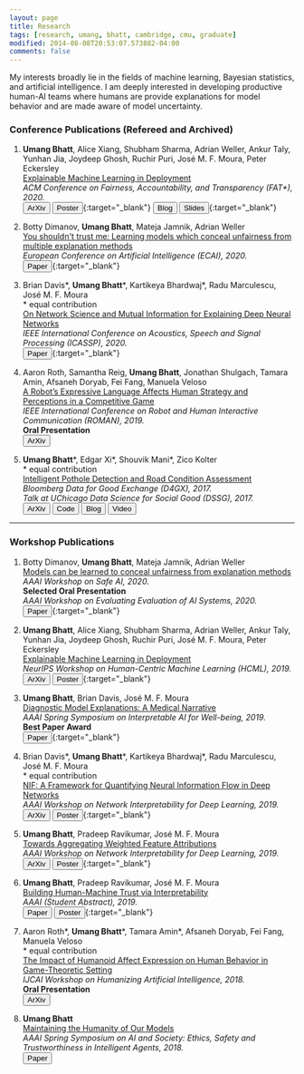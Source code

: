 ```yaml
---
layout: page
title: Research
tags: [research, umang, bhatt, cambridge, cmu, graduate]
modified: 2014-08-08T20:53:07.573882-04:00
comments: false
---
```


My interests broadly lie in the fields of machine learning, Bayesian statistics, and artificial intelligence.
I am deeply interested in developing productive human-AI teams where humans are provide explanations for model behavior and are made aware of model uncertainty. 

### Conference Publications (Refereed and Archived)

1. **Umang Bhatt**, Alice Xiang, Shubham Sharma, Adrian Weller, Ankur Taly, Yunhan Jia, Joydeep Ghosh, Ruchir Puri, Jos&eacute; M. F. Moura, Peter Eckersley  
[Explainable Machine Learning in Deployment]()   
*ACM Conference on Fairness, Accountability, and Transparency (FAT\*), 2020.*   
[<button type="button" class="btn btn-info">ArXiv</button>](https://arxiv.org/abs/1909.06342)
[<button type="button" class="btn btn-success">Poster</button>](/reports/hcml.pdf){:target="_blank"} 
[<button type="button" class="btn">Blog</button>](https://www.partnershiponai.org/xai-in-practice/)
[<button type="button" class="btn btn-warning">Slides</button>](/reports/fat_slides.pdf){:target="_blank"} 

1. Botty Dimanov, **Umang Bhatt**, Mateja Jamnik, Adrian Weller   
[You shouldn't trust me: Learning models which conceal unfairness from multiple explanation methods]()    
*European Conference on Artificial Intelligence (ECAI), 2020.*  
[<button type="button" class="btn btn-info">Paper</button>](/reports/ecai.pdf){:target="_blank"} 

1. Brian Davis\*, **Umang Bhatt**\*, Kartikeya Bhardwaj\*, Radu Marculescu, Jos&eacute; M. F. Moura   
\* equal contribution   
[On Network Science and Mutual Information for Explaining Deep Neural Networks]()   
*IEEE International Conference on Acoustics, Speech and Signal Processing (ICASSP), 2020.*   
[<button type="button" class="btn btn-info">Paper</button>](/reports/icassp_2020.pdf){:target="_blank"} 

1. Aaron Roth, Samantha Reig, **Umang Bhatt**, Jonathan Shulgach, Tamara Amin, Afsaneh Doryab, Fei Fang, Manuela Veloso   
[A Robot’s Expressive Language Affects Human Strategy and Perceptions in a Competitive Game]()    
*IEEE International Conference on Robot and Human Interactive Communication (ROMAN), 2019.*    
**Oral Presentation**   
[<button type="button" class="btn btn-info">ArXiv</button>](https://arxiv.org/abs/1910.11459)


1. **Umang Bhatt**\*, Edgar Xi\*, Shouvik Mani\*, Zico Kolter   
\* equal contribution  
[Intelligent Pothole Detection and Road Condition Assessment]()   
*Bloomberg Data for Good Exchange (D4GX), 2017.*    
*Talk at UChicago Data Science for Social Good (DSSG), 2017.*    
[<button type="button" class="btn btn-info">ArXiv</button>](https://arxiv.org/abs/1710.02595)
[<button type="button" class="btn btn-danger">Code</button>](https://github.com/shouvikmani/Intelligent-Pothole-Detection) 
[<button type="button" class="btn">Blog</button>](https://medium.com/@percepsense/intelligent-pothole-detection-879ef635dd38)
[<button type="button" class="btn-primary">Video</button>](https://www.youtube.com/watch?v=w6RMC_io--U&feature=emb_logo)

-----

### Workshop Publications

1. Botty Dimanov, **Umang Bhatt**, Mateja Jamnik, Adrian Weller   
[Models can be learned to conceal unfairness from explanation methods]()   
*AAAI Workshop on Safe AI, 2020.*    
**Selected Oral Presentation**     
*AAAI Workshop on Evaluating Evaluation of AI Systems, 2020.*        
[<button type="button" class="btn btn-info">Paper</button>](/reports/ecai.pdf){:target="_blank"} 

1. **Umang Bhatt**, Alice Xiang, Shubham Sharma, Adrian Weller, Ankur Taly, Yunhan Jia, Joydeep Ghosh, Ruchir Puri, Jos&eacute; M. F. Moura, Peter Eckersley  
[Explainable Machine Learning in Deployment]()    
*NeurIPS Workshop on Human-Centric Machine Learning (HCML), 2019.*    
[<button type="button" class="btn btn-info">ArXiv</button>](https://arxiv.org/abs/1909.06342)
[<button type="button" class="btn btn-success">Poster</button>](/reports/hcml.pdf){:target="_blank"} 

1. **Umang Bhatt**, Brian Davis, Jos&eacute; M. F. Moura     
[Diagnostic Model Explanations: A Medical Narrative]()    
*AAAI Spring Symposium on Interpretable AI for Well-being, 2019.*    
**Best Paper Award**    
[<button type="button" class="btn btn-info">Paper</button>](/reports/iaw.pdf){:target="_blank"}  

1. Brian Davis\*, **Umang Bhatt**\*, Kartikeya Bhardwaj\*, Radu Marculescu, Jos&eacute; M. F. Moura   
\* equal contribution      
[NIF: A Framework for Quantifying Neural Information Flow in Deep Networks]()      
*AAAI Workshop on Network Interpretability for Deep Learning, 2019.*     
[<button type="button" class="btn btn-info">ArXiv</button>](https://arxiv.org/abs/1901.08557)
[<button type="button" class="btn btn-success">Poster</button>](/reports/nif.pdf){:target="_blank"}  

1. **Umang Bhatt**, Pradeep Ravikumar, Jos&eacute; M. F. Moura   
[Towards Aggregating Weighted Feature Attributions]()    
*AAAI Workshop on Network Interpretability for Deep Learning, 2019.*    
[<button type="button" class="btn btn-info">ArXiv</button>](https://arxiv.org/abs/1901.10040)
[<button type="button" class="btn btn-success">Poster</button>](/reports/ava_wrkshp.pdf){:target="_blank"} 

1. **Umang Bhatt**, Pradeep Ravikumar, Jos&eacute; M. F. Moura   
[Building Human-Machine Trust via Interpretability]()    
*AAAI (Student Abstract), 2019.*    
[<button type="button" class="btn btn-info">Paper</button>](https://www.aaai.org/ojs/index.php/AAAI/article/view/5096)
[<button type="button" class="btn btn-success">Poster</button>](/reports/studentposter.pdf){:target="_blank"} 

1. Aaron Roth\*, **Umang Bhatt**\*, Tamara Amin\*, Afsaneh Doryab, Fei Fang, Manuela Veloso  
\* equal contribution   
[The Impact of Humanoid Affect Expression on Human Behavior in Game-Theoretic Setting]()      
*IJCAI Workshop on Humanizing Artificial Intelligence, 2018.*     
**Oral Presentation**   
[<button type="button" class="btn btn-info">ArXiv</button>](https://arxiv.org/abs/1806.03671)

1. **Umang Bhatt**  
[Maintaining the Humanity of Our Models]()    
*AAAI Spring Symposium on AI and Society: Ethics, Safety and Trustworthiness in Intelligent Agents, 2018.*     
[<button type="button" class="btn btn-info">Paper</button>](https://www.aaai.org/ocs/index.php/SSS/SSS18/paper/view/17478/15369)

